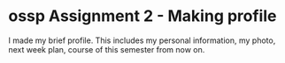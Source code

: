 # ossp Assignment 2 - Making profile
 I made my brief profile. This includes my personal information, my photo, next week plan, course of this semester from now on.
